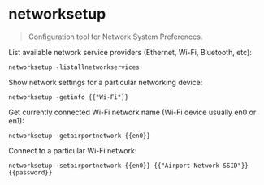 networksetup
============

> Configuration tool for Network System Preferences.

List available network service providers (Ethernet, Wi-Fi, Bluetooth, etc):

    networksetup -listallnetworkservices

Show network settings for a particular networking device:

    networksetup -getinfo {{"Wi-Fi"}}

Get currently connected Wi-Fi network name (Wi-Fi device usually en0 or en1):

    networksetup -getairportnetwork {{en0}}

Connect to a particular Wi-Fi network:

    networksetup -setairportnetwork {{en0}} {{"Airport Network SSID"}} {{password}}
